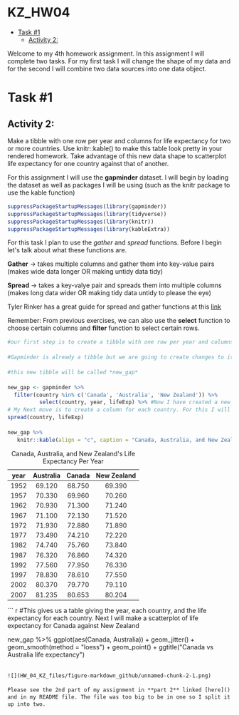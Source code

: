 KZ\_HW04
================

-   [Task \#1](#task-1)
    -   [Activity 2:](#activity-2)

Welcome to my 4th homework assignment. In this assignment I will complete two tasks. For my first task I will change the shape of my data and for the second I will combine two data sources into one data object.

Task \#1
========

Activity 2:
-----------

Make a tibble with one row per year and columns for life expectancy for two or more countries. Use knitr::kable() to make this table look pretty in your rendered homework. Take advantage of this new data shape to scatterplot life expectancy for one country against that of another.

For this assignment I will use the **gapminder** dataset. I will begin by loading the dataset as well as packages I will be using (such as the knitr package to use the kable function)

``` r
suppressPackageStartupMessages(library(gapminder))
suppressPackageStartupMessages(library(tidyverse))
suppressPackageStartupMessages(library(knitr))
suppressPackageStartupMessages(library(kableExtra))
```

For this task I plan to use the *gather* and *spread* functions. Before I begin let's talk about what these functions are.

**Gather** -&gt; takes multiple columns and gather them into key-value pairs (makes wide data longer OR making untidy data tidy)

**Spread** -&gt; takes a key-valye pair and spreads them into multiple columns (makes long data wider OR making tidy data untidy to please the eye)

Tyler Rinker has a great guide for spread and gather functions at this [link](https://github.com/trinker/tidyr_in_a_nutshell/blob/master/README.md)

Remember: From previous exercises, we can also use the **select** function to choose certain columns and **filter** function to select certain rows.

``` r
#our first step is to create a tibble with one row per year and columns for life expectancy for two or more countries.

#Gapminder is already a tibble but we are going to create changes to it so we will rename it as a new tibble

#this new tibble will be called *new_gap*

new_gap <- gapminder %>%
  filter(country %in% c('Canada', 'Australia', 'New Zealand')) %>%
          select(country, year, lifeExp) %>% #Now I have created a new tibble for New Zealand and Canada's life expectancy. 
# My Next move is to create a column for each country. For this I will use the *spread* function
spread(country, lifeExp) 

new_gap %>%
   knitr::kable(align = "c", caption = "Canada, Australia, and New Zealand's Life Expectancy Per Year")
```

<table>
<caption>
Canada, Australia, and New Zealand's Life Expectancy Per Year
</caption>
<thead>
<tr>
<th style="text-align:center;">
year
</th>
<th style="text-align:center;">
Australia
</th>
<th style="text-align:center;">
Canada
</th>
<th style="text-align:center;">
New Zealand
</th>
</tr>
</thead>
<tbody>
<tr>
<td style="text-align:center;">
1952
</td>
<td style="text-align:center;">
69.120
</td>
<td style="text-align:center;">
68.750
</td>
<td style="text-align:center;">
69.390
</td>
</tr>
<tr>
<td style="text-align:center;">
1957
</td>
<td style="text-align:center;">
70.330
</td>
<td style="text-align:center;">
69.960
</td>
<td style="text-align:center;">
70.260
</td>
</tr>
<tr>
<td style="text-align:center;">
1962
</td>
<td style="text-align:center;">
70.930
</td>
<td style="text-align:center;">
71.300
</td>
<td style="text-align:center;">
71.240
</td>
</tr>
<tr>
<td style="text-align:center;">
1967
</td>
<td style="text-align:center;">
71.100
</td>
<td style="text-align:center;">
72.130
</td>
<td style="text-align:center;">
71.520
</td>
</tr>
<tr>
<td style="text-align:center;">
1972
</td>
<td style="text-align:center;">
71.930
</td>
<td style="text-align:center;">
72.880
</td>
<td style="text-align:center;">
71.890
</td>
</tr>
<tr>
<td style="text-align:center;">
1977
</td>
<td style="text-align:center;">
73.490
</td>
<td style="text-align:center;">
74.210
</td>
<td style="text-align:center;">
72.220
</td>
</tr>
<tr>
<td style="text-align:center;">
1982
</td>
<td style="text-align:center;">
74.740
</td>
<td style="text-align:center;">
75.760
</td>
<td style="text-align:center;">
73.840
</td>
</tr>
<tr>
<td style="text-align:center;">
1987
</td>
<td style="text-align:center;">
76.320
</td>
<td style="text-align:center;">
76.860
</td>
<td style="text-align:center;">
74.320
</td>
</tr>
<tr>
<td style="text-align:center;">
1992
</td>
<td style="text-align:center;">
77.560
</td>
<td style="text-align:center;">
77.950
</td>
<td style="text-align:center;">
76.330
</td>
</tr>
<tr>
<td style="text-align:center;">
1997
</td>
<td style="text-align:center;">
78.830
</td>
<td style="text-align:center;">
78.610
</td>
<td style="text-align:center;">
77.550
</td>
</tr>
<tr>
<td style="text-align:center;">
2002
</td>
<td style="text-align:center;">
80.370
</td>
<td style="text-align:center;">
79.770
</td>
<td style="text-align:center;">
79.110
</td>
</tr>
<tr>
<td style="text-align:center;">
2007
</td>
<td style="text-align:center;">
81.235
</td>
<td style="text-align:center;">
80.653
</td>
<td style="text-align:center;">
80.204
</td>
</tr>
</tbody>
</table>
``` r
#This gives us a table giving the year, each country, and the life expectancy for each country. Next I will make a scatterplot of life expectancy for Canada against New Zealand

new_gap %>% 
  ggplot(aes(Canada, Australia)) +
  geom_jitter() +
  geom_smooth(method = "loess") +
  geom_point() +
  ggtitle("Canada vs Australia life expectancy") 
```

![](HW_04_KZ_files/figure-markdown_github/unnamed-chunk-2-1.png)

Please see the 2nd part of my assignment in **part 2** linked [here]() and in my README file. The file was too big to be in one so I split it up into two.

